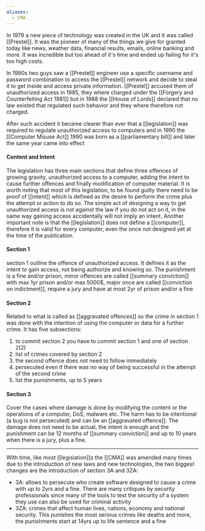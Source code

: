 ```yaml
---
aliases:
  - CMA
---
```

In 1979 a new piece of technology was created in the UK and it was called [[Prestel]]. It was the pioneer of many of the things we give for granted today like news, weather data, financial results, emails, online banking and more. It was incredible but too ahead of it's time and ended up failing for it's too high costs.

In 1980s two guys saw a [[Prestel]] engineer use a specific username and password combination to access the [[Prestel]] network and decide to steal it to get inside and access private information.
[[Prestel]] accused them of unauthorized access in 1985, they where charged under the [[Forgery and Counterfeiting Act 1981]] but in 1988 the [[House of Lords]] declared that no law existed that regulated such behavior and they where therefore not charged.

After such accident it became clearer than ever that a [[legislation]] was required to regulate unauthorized access to computers and in 1990 the [[Computer Misuse Act]] 1990 was born as a [[parliamentary bill]] and later the same year came into effect

#### Content and Intent

The legislation has three main sections that define three offences of growing gravity, unauthorized access to a computer, adding the intent to cause further offences and finally modification of computer material.
It is worth noting that most of this legislation, to be found guilty there need to be proof of [[intent]] which is defined as the desire to perform the crime plus the attempt or action to do so.
The simple act of designing a way to get unauthorized access is not against the law if you do not act on it, in the same way gaining access accidentally will not imply an intent.
Another important note is that the [[legislation]] does not define a [[computer]], therefore it is valid for every computer, even the once not designed yet at the time of the publication.

#### Section 1

section 1 outline the offence of unauthorized access. It defines it as the intent to gain access, not being authorize and knowing so.
The punishment is a fine and/or prison, minor offences are called [[summary conviction]] with max 1yr prison and/or max 5000$, major once are called [[conviction on indictment]], require a jury and have at most 2yr of prison and/or a fine 

#### Section 2

Related to what is called as [[aggravated offences]] so the crime in section 1 was done with the intention of using the computer or data for a further crime.
It has five subsections:
1. to commit section 2 you have to commit section 1 and one of section 2(2)
2. list of crimes covered by section 2
3. the second offence does not need to follow immediately
4. persecuted even if there was no way of being successful in the attempt of the second crime
5. list the punishments, up to 5 years

#### Section 3

Cover the cases where damage is done by modifying the content or the operations of a computer, DoS, malware etc. The harm has to be intentional (a bug is not persecuted) and can be an [[aggravated offence]].
The damage does not need to be actual, the intent is enough and the punishment can be 12 months of [[summary conviction]] and up to 10 years when there is a jury, plus a fine.

---


With time, like most [[legislation]]s the [[CMA]] was amended many times due to the introduction of new laws and new technologies, the two biggest changes are the introduction of section 3A and 3ZA:
- 3A: allows to persecute who create software designed to cause a crime with up to 2yrs and a fine. There are many critiques by security professionals since many of the tools to test the security of a system they use can also be used for criminal activity
- 3ZA: crimes that affect human lives, nations, economy and national security. This punishes the most serious crimes like deaths and more, the punishments start at 14yrs up to life sentence and a fine